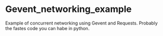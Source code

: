 # Gevent_networking_example
Example of concurrent networking using Gevent and Requests.
Probably the fastes code you can habe in python.

